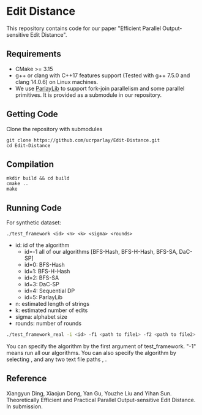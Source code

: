 # Edit Distance
This repository contains code for our paper "Efficient Parallel Output-sensitive Edit Distance".

Requirements
--------
+ CMake >= 3.15 
+ g++ or clang with C++17 features support (Tested with g++ 7.5.0 and clang 14.0.6) on Linux machines.
+ We use [ParlayLib](https://github.com/cmuparlay/parlaylib) to support fork-join parallelism and some parallel primitives. It is provided as a submodule in our repository. 

Getting Code
--------
Clone the repository with submodules
```
git clone https://github.com/ucrparlay/Edit-Distance.git
cd Edit-Distance
```
Compilation
--------
```
mkdir build && cd build
cmake ..
make
```

Running Code
--------
For synthetic dataset:
```
./test_framework <id> <n> <k> <sigma> <rounds>
```
+ id: id of the algorithm  
    + id=-1 all of our algorithms [BFS-Hash, BFS-H-Hash, BFS-SA, DaC-SP]
    + id=0: BFS-Hash
    + id=1: BFS-H-Hash
    + id=2: BFS-SA
    + id=3: DaC-SP
    + id=4: Sequential DP
    + id=5: ParlayLib
+ n: estimated length of strings  
+ k: estimated number of edits  
+ sigma: alphabet size  
+ rounds: number of rounds  

```bash
./test_framework_real -i <id> -f1 <path to file1> -f2 <path to file2>    # For real world data
```

You can specify the algorithm by the first argument of test_framework. "-1" means run all our algorithms. You can also specify the algorithm by selecting <algorithm id>, and any two text file paths <path to file1>, <path to file2>.

Reference
--------
Xiangyun Ding, Xiaojun Dong, Yan Gu, Youzhe Liu and Yihan Sun. Theoretically Efficient and Practical Parallel Output-sensitive Edit Distance. In submission.
